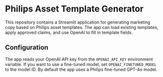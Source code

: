 # Philips Asset Template Generator

This repository contains a Streamlit application for generating marketing copy based on Philips asset templates. The app can load existing templates, apply approved claims, and use OpenAI to fill in template fields.

## Configuration

The app reads your OpenAI API key from the `OPENAI_API_KEY` environment variable. If you want to use a fine-tuned model, set `OPENAI_FINETUNED_MODEL` to the model ID. By default the app uses a Philips fine-tuned GPT-4o model.

